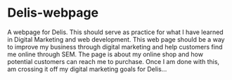 # Delis-webpage
A webpage for Delis.
This should serve as practice for what I have learned in Digital Marketing and web development.
This web page should be a way to improve my business through digital marketing and help customers find me online through SEM.
The page is about my online shop and how potential customers can reach me to purchase.
Once I am done with this, am crossing it off my digital marketing goals for Delis...
